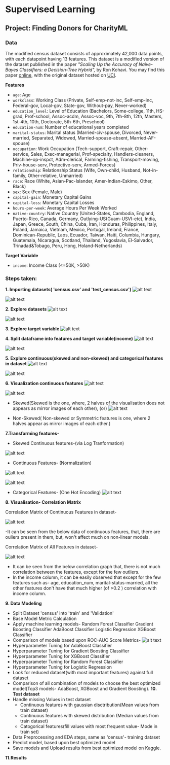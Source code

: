 # Supervised Learning
## Project: Finding Donors for CharityML


### Data

The modified census dataset consists of approximately 42,000 data points, with each datapoint having 13 features. This dataset is a modified version of the dataset published in the paper *"Scaling Up the Accuracy of Naive-Bayes Classifiers: a Decision-Tree Hybrid",* by Ron Kohavi. You may find this paper [online](https://www.aaai.org/Papers/KDD/1996/KDD96-033.pdf), with the original dataset hosted on [UCI](https://archive.ics.uci.edu/ml/datasets/Census+Income).

**Features**
- `age`: Age
- `workclass`: Working Class (Private, Self-emp-not-inc, Self-emp-inc, Federal-gov, Local-gov, State-gov, Without-pay, Never-worked)
- `education_level`: Level of Education (Bachelors, Some-college, 11th, HS-grad, Prof-school, Assoc-acdm, Assoc-voc, 9th, 7th-8th, 12th, Masters, 1st-4th, 10th, Doctorate, 5th-6th, Preschool)
- `education-num`: Number of educational years completed
- `marital-status`: Marital status (Married-civ-spouse, Divorced, Never-married, Separated, Widowed, Married-spouse-absent, Married-AF-spouse)
- `occupation`: Work Occupation (Tech-support, Craft-repair, Other-service, Sales, Exec-managerial, Prof-specialty, Handlers-cleaners, Machine-op-inspct, Adm-clerical, Farming-fishing, Transport-moving, Priv-house-serv, Protective-serv, Armed-Forces)
- `relationship`: Relationship Status (Wife, Own-child, Husband, Not-in-family, Other-relative, Unmarried)
- `race`: Race (White, Asian-Pac-Islander, Amer-Indian-Eskimo, Other, Black)
- `sex`: Sex (Female, Male)
- `capital-gain`: Monetary Capital Gains
- `capital-loss`: Monetary Capital Losses
- `hours-per-week`: Average Hours Per Week Worked
- `native-country`: Native Country (United-States, Cambodia, England, Puerto-Rico, Canada, Germany, Outlying-US(Guam-USVI-etc), India, Japan, Greece, South, China, Cuba, Iran, Honduras, Philippines, Italy, Poland, Jamaica, Vietnam, Mexico, Portugal, Ireland, France, Dominican-Republic, Laos, Ecuador, Taiwan, Haiti, Columbia, Hungary, Guatemala, Nicaragua, Scotland, Thailand, Yugoslavia, El-Salvador, Trinadad&Tobago, Peru, Hong, Holand-Netherlands)

**Target Variable**
- `income`: Income Class (<=50K, >50K)

### Steps taken:
**1. Importing datasets( 'census.csv' and 'test_census.csv')**
![alt text](https://github.com/rickhagwal/KaggleCompetitions/blob/master/Donors_for_Charity_ML/data.PNG)

![alt text](https://github.com/rickhagwal/KaggleCompetitions/blob/master/Donors_for_Charity_ML/test.PNG)

**2. Explore datasets**
![alt text](https://github.com/rickhagwal/KaggleCompetitions/blob/master/Donors_for_Charity_ML/data_info.PNG)

![alt text](https://github.com/rickhagwal/KaggleCompetitions/blob/master/Donors_for_Charity_ML/train_info.PNG)

**3. Explore target variable**
![alt text](https://github.com/rickhagwal/KaggleCompetitions/blob/master/Donors_for_Charity_ML/Data_exploration.PNG)

**4. Split dataframe into features and target variable(income)**
![alt text](https://github.com/rickhagwal/KaggleCompetitions/blob/master/Donors_for_Charity_ML/Split_data_features.PNG)

![alt text](https://github.com/rickhagwal/KaggleCompetitions/blob/master/Donors_for_Charity_ML/split_data_income.PNG)

**5. Explore continuous(skewed and non-skewed) and categorical features in dataset**
![alt text](https://github.com/rickhagwal/KaggleCompetitions/blob/master/Donors_for_Charity_ML/Unique_val_categorical.PNG)

![alt text](https://github.com/rickhagwal/KaggleCompetitions/blob/master/Donors_for_Charity_ML/cont_categ_features.PNG)

**6. Visualization continuous features**
![alt text](https://github.com/rickhagwal/KaggleCompetitions/blob/master/Donors_for_Charity_ML/visualise_contin_1.PNG)

![alt text](https://github.com/rickhagwal/KaggleCompetitions/blob/master/Donors_for_Charity_ML/visualise_contin_2.PNG)

- Skewed(Skewed is the one, where, 2 halves of the visualisation does not appears as mirror images of each other), (or)
![alt text](https://github.com/rickhagwal/KaggleCompetitions/blob/master/Donors_for_Charity_ML/Skewed_distr_cont_1.PNG)

- Non-Skewed( Non-skewed or Symmetric features is one, where 2 halves appear as mirror images of each other.) 

**7.Transforming features-**
- Skewed Continuous features-(via Log Tranformation)

![alt text](https://github.com/rickhagwal/KaggleCompetitions/blob/master/Donors_for_Charity_ML/Skewed_distr_cont_2.PNG)

- Continuous Features- (Normalization)

![alt text](https://github.com/rickhagwal/KaggleCompetitions/blob/master/Donors_for_Charity_ML/Normalize_features.PNG)

![alt text](https://github.com/rickhagwal/KaggleCompetitions/blob/master/Donors_for_Charity_ML/features_after_normalize.PNG)

- Categorical Features- (One Hot Encoding)
![alt text](https://github.com/rickhagwal/KaggleCompetitions/blob/master/Donors_for_Charity_ML/one_hot_categ.PNG)

**8. Visualisation- Correlation Matrix**

Correlation Matrix of Continuous Features in dataset-

![alt text](https://github.com/rickhagwal/KaggleCompetitions/blob/master/Donors_for_Charity_ML/corelation_cont.PNG)

-It can be seen from the below data of continuous features, that, there are ouliers present in them, but, won't affect much on non-linear models.

Correlation Matrix of All Features in dataset-

![alt text](https://github.com/rickhagwal/KaggleCompetitions/blob/master/Donors_for_Charity_ML/corelation_all.PNG)
- It can be seen from the below correlation graph that, there is not much correlation between the features, except for the few outliers.
- In the income column, it can be easily observed that except for the few features such as- age, education_num, marital-status-married,
 all the other features don't have that much higher (of >0.2 ) correlation with income column.

**9. Data Modeling**
-   Split Dataset 'census' into 'train' and 'Validation'
-   Base Model Metric Calculation
-   Apply machine learning models- 
      Random Forest Classifier
      Gradient Boosting Classifier
      AdaBoost Classifier
      Logistic Regression
      XGBoost Classifier
-   Comparison of models based upon ROC-AUC Score Metrics-
![alt text](https://github.com/rickhagwal/KaggleCompetitions/blob/master/Donors_for_Charity_ML/metrics_calc_All_models.PNG)
-   Hyperparameter Tuning for AdaBoost Classifier
-   Hyperparameter Tuning for Gradient Boosting Classifier
-   Hyperparameter Tuning for XGBoost Classifier
-   Hyperparameter Tuning for Random Forest Classifier
-   Hyperparameter Tuning for Logistic Regression
-   Look for reduced dataset(with most important features) against full dataset
-   Comparison of all combination of models to choose the best optimized model(Top3 models- AdaBoost, XGBoost and Gradient Boosting).
**10. Test dataset**
-   Handle missing Values in test dataset
      - Continuous features with gaussian disctribution(Mean values from train dataset)
     -  Continuous features with skewed distribution (Median values from train dataset)
     -  Catogorical features(fill values with most frequent value- Mode in train set)
-   Data Preprocessing and EDA steps, same as 'census'- training dataset
-   Predict model, based upon best optimized model
-   Save models and Upload results from best optimized model on Kaggle.

**11.Results**

